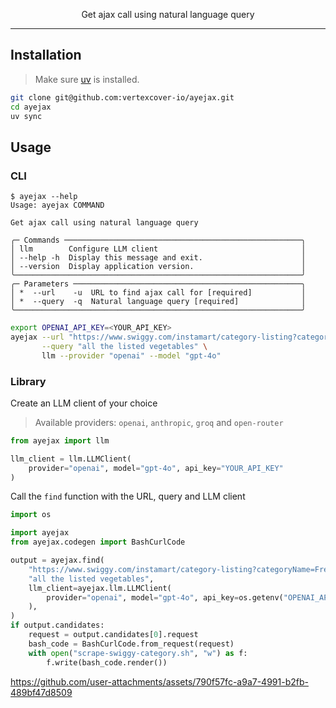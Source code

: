 <p align="center">Get ajax call using natural language query</p>

---

## Installation

> Make sure [uv](https://docs.astral.sh/uv/getting-started/installation/) is installed.

```bash
git clone git@github.com:vertexcover-io/ayejax.git
cd ayejax
uv sync
```

## Usage

### CLI

```
$ ayejax --help
Usage: ayejax COMMAND

Get ajax call using natural language query

╭─ Commands ─────────────────────────────────────────────────────╮
│ llm        Configure LLM client                                │
│ --help -h  Display this message and exit.                      │
│ --version  Display application version.                        │
╰────────────────────────────────────────────────────────────────╯
╭─ Parameters ───────────────────────────────────────────────────╮
│ *  --url    -u  URL to find ajax call for [required]           │
│ *  --query  -q  Natural language query [required]              │
╰────────────────────────────────────────────────────────────────╯
```

```bash
export OPENAI_API_KEY=<YOUR_API_KEY>
ayejax --url "https://www.swiggy.com/instamart/category-listing?categoryName=Fresh+Vegetables&custom_back=true&taxonomyType=Speciality+taxonomy+1" \
       --query "all the listed vegetables" \
       llm --provider "openai" --model "gpt-4o"
```

### Library

Create an LLM client of your choice

> Available providers: `openai`, `anthropic`, `groq` and `open-router`

```python
from ayejax import llm

llm_client = llm.LLMClient(
    provider="openai", model="gpt-4o", api_key="YOUR_API_KEY"
)
```

Call the `find` function with the URL, query and LLM client

```python
import os

import ayejax
from ayejax.codegen import BashCurlCode

output = ayejax.find(
    "https://www.swiggy.com/instamart/category-listing?categoryName=Fresh+Vegetables&custom_back=true&taxonomyType=Speciality+taxonomy+1",
    "all the listed vegetables",
    llm_client=ayejax.llm.LLMClient(
        provider="openai", model="gpt-4o", api_key=os.getenv("OPENAI_API_KEY")
    ),
)
if output.candidates:
    request = output.candidates[0].request
    bash_code = BashCurlCode.from_request(request)
    with open("scrape-swiggy-category.sh", "w") as f:
        f.write(bash_code.render())
```

https://github.com/user-attachments/assets/790f57fc-a9a7-4991-b2fb-489bf47d8509
